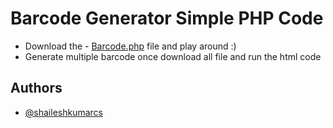 
# Barcode Generator Simple PHP Code


- Download the - [Barcode.php](https://github.com/shaileshkumarcs/barcode_generator/blob/master/barcode.php) file and play around :)
- Generate multiple barcode once download all file and run the html code



## Authors

- [@shaileshkumarcs](https://github.com/shaileshkumarcs)


